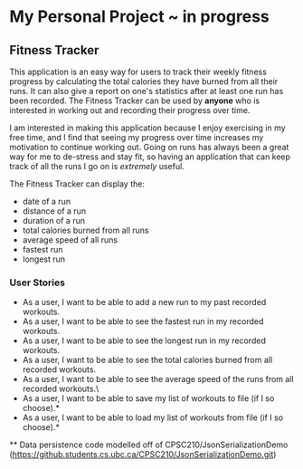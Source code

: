 # My Personal Project ~ in progress

## Fitness Tracker

This application is an easy way for users to track their weekly fitness progress by calculating the total calories they 
have burned from all their runs. It can also give a report on one's statistics after at least one run has been 
recorded. The Fitness Tracker can be used by **anyone** who is interested in working out and recording their progress 
over time. 

I am interested in making this application because I enjoy exercising in my free time, and I find that seeing my 
progress over time increases my motivation to continue working out. Going on runs has always been a great way for me to
de-stress and stay fit, so having an application that can keep track of all the runs I go on is *extremely* useful.

The Fitness Tracker can display the:
- date of a run
- distance of a run
- duration of a run
- total calories burned from all runs
- average speed of all runs
- fastest run
- longest run

### User Stories

- As a user, I want to be able to add a new run to my past recorded workouts. 
- As a user, I want to be able to see the fastest run in my recorded workouts.
- As a user, I want to be able to see the longest run in my recorded workouts.
- As a user, I want to be able to see the total calories burned from all recorded workouts.
- As a user, I want to be able to see the average speed of the runs from all recorded workouts.\
- As a user, I want to be able to save my list of workouts to file (if I so choose).*
- As a user, I want to be able to load my list of workouts from file (if I so choose).*

** Data persistence code modelled off of CPSC210/JsonSerializationDemo
(https://github.students.cs.ubc.ca/CPSC210/JsonSerializationDemo.git)
